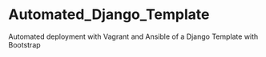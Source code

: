 # Automated_Django_Template
Automated deployment with Vagrant and Ansible of a Django Template with Bootstrap
